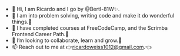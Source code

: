 - 👋 Hi, I am Ricardo and I go by @Bertl-81W✨.
- 👀 I am into problem solving, writing code and make it do wonderful things.🤖  
- 🌱 I have completed courses at FreeCodeCamp, and the Scrimba Frontend Career Path.💪
- 💞️ I’m looking to collaborate, learn and grow.🤝
- 📫 Reach out to me at 👉ricardoweiss1012@gmail.com.👈


